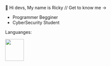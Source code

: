 👋 Hi devs, My name is Ricky
    // Get to know me ->
 - Programmer Begginer
 - CyberSecurity Student
  
  Languanges: 
  
 <img height="70" width="60" src="https://cdn.jsdelivr.net/gh/devicons/devicon/icons/python/python-original.svg" />
